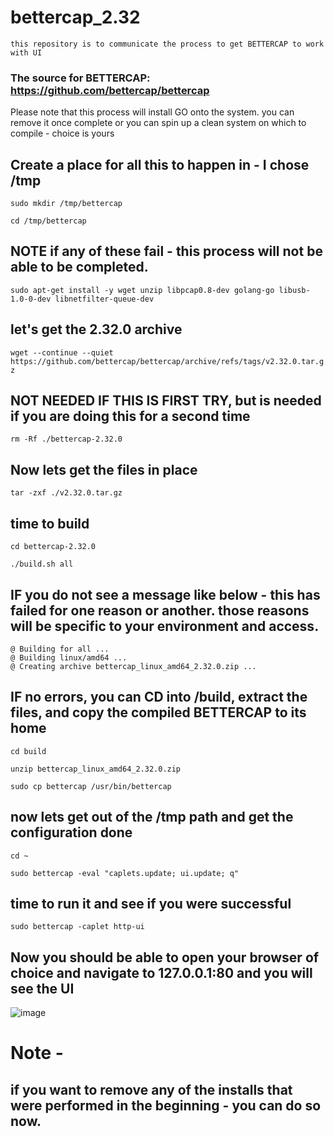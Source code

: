 # bettercap_2.32

`this repository is to communicate the process to get BETTERCAP to work with UI`

### The source for BETTERCAP: https://github.com/bettercap/bettercap

Please note that this process will install GO onto the system.  you can remove it once complete or you can spin up a clean system on which to compile - choice is yours

## Create a place for all this to happen in - I chose /tmp
`sudo mkdir /tmp/bettercap`

`cd /tmp/bettercap`

## NOTE if any of these fail - this process will not be able to be completed. 
`sudo apt-get install -y wget unzip libpcap0.8-dev golang-go libusb-1.0-0-dev libnetfilter-queue-dev`


## let's get the 2.32.0 archive
`wget --continue --quiet https://github.com/bettercap/bettercap/archive/refs/tags/v2.32.0.tar.gz`

## NOT NEEDED IF THIS IS FIRST TRY, but is needed if you are doing this for a second time 
`rm -Rf ./bettercap-2.32.0`

## Now lets get the files in place

`tar -zxf ./v2.32.0.tar.gz`

## time to build 
`cd bettercap-2.32.0`

`./build.sh all`

## IF you do not see a message like below - this has failed for one reason or another. those reasons will be specific to your environment and access.
```
@ Building for all ...
@ Building linux/amd64 ...
@ Creating archive bettercap_linux_amd64_2.32.0.zip ...
```

## IF no errors, you can CD into /build, extract the files, and copy the  compiled BETTERCAP to its home
`cd build`

`unzip bettercap_linux_amd64_2.32.0.zip`

`sudo cp bettercap /usr/bin/bettercap`

## now lets get out of the /tmp path and get the configuration done

`cd ~`

`sudo bettercap -eval "caplets.update; ui.update; q"`

## time to run it and see if you were successful
`sudo bettercap -caplet http-ui`

## Now you should be able to open your browser of choice and navigate to 127.0.0.1:80 and you will see the UI

![image](https://github.com/7069wrk/bettercap_2.32/assets/102612356/15df1f15-a988-4f49-8ee0-46f1269d5c20)



# Note - 
## if you want to remove any of the installs that were performed in the beginning - you can do so now.

